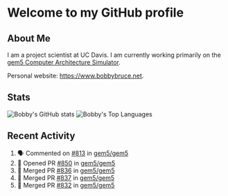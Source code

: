 # Welcome to my GitHub profile

## About Me

I am a project scientist at UC Davis. I am currently working primarily on the [gem5 Computer Architecture Simulator](https://github.com/gem5).

Personal website: <https://www.bobbybruce.net>.

## Stats

![Bobby's GitHub stats](https://github-readme-stats.vercel.app/api?username=bobbyrbruce&show_icons=true&theme=responsive&include_all_commits=true&count_private=true&show=reviews&disable_animations=true)
![Bobby's Top Languages ](https://github-readme-stats.vercel.app/api/top-langs/?username=bobbyrbruce&layout=compact&theme=responsive&count_private=true&langs_count=10&disable_animations=true)

## Recent Activity

<!--START_SECTION:activity-->
1. 🗣 Commented on [#813](https://github.com/gem5/gem5/pull/813#issuecomment-1928113134) in [gem5/gem5](https://github.com/gem5/gem5)
2. 💪 Opened PR [#850](https://github.com/gem5/gem5/pull/850) in [gem5/gem5](https://github.com/gem5/gem5)
3. 🎉 Merged PR [#836](https://github.com/gem5/gem5/pull/836) in [gem5/gem5](https://github.com/gem5/gem5)
4. 🎉 Merged PR [#837](https://github.com/gem5/gem5/pull/837) in [gem5/gem5](https://github.com/gem5/gem5)
5. 🎉 Merged PR [#832](https://github.com/gem5/gem5/pull/832) in [gem5/gem5](https://github.com/gem5/gem5)
<!--END_SECTION:activity-->
